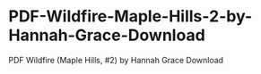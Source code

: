 # PDF-Wildfire-Maple-Hills-2-by-Hannah-Grace-Download
PDF Wildfire (Maple Hills, #2) by Hannah Grace Download
